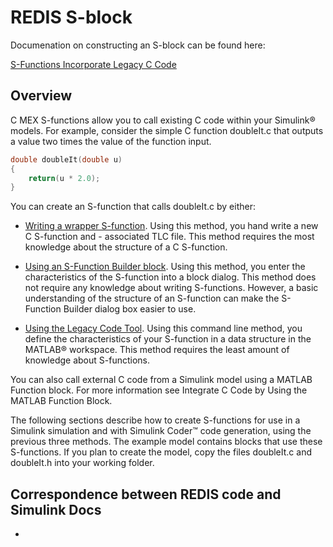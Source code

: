 # REDIS S-block

Documenation on constructing an S-block can be found here:


[S-Functions Incorporate Legacy C Code](https://www.mathworks.com/help/simulink/sfg/example-using-s-functions-to-incorporate-legacy-c-code.html#brgo03i-8)

## Overview

C MEX S-functions allow you to call existing C code within your Simulink® models. For example, consider the simple C function doubleIt.c that outputs a value two times the value of the function input.

```c
double doubleIt(double u)
{
    return(u * 2.0);
}
```

You can create an S-function that calls doubleIt.c by either:

- [Writing a wrapper S-function](https://www.mathworks.com/help/simulink/sfg/example-using-s-functions-to-incorporate-legacy-c-code.html#brgo03i-7). Using this method, you hand write a new C S-function and - associated TLC file. This method requires the most knowledge about the structure of a C S-function.

- [Using an S-Function Builder block](https://www.mathworks.com/help/simulink/sfg/example-using-s-functions-to-incorporate-legacy-c-code.html#brgo03i-8). Using this method, you enter the characteristics of the S-function into a block dialog. This method does not require any knowledge about writing S-functions. However, a basic understanding of the structure of an S-function can make the S-Function Builder dialog box easier to use.

- [Using the Legacy Code Tool](https://www.mathworks.com/help/simulink/sfg/example-using-s-functions-to-incorporate-legacy-c-code.html#brgo03i-9). Using this command line method, you define the characteristics of your S-function in a data structure in the MATLAB® workspace. This method requires the least amount of knowledge about S-functions.

You can also call external C code from a Simulink model using a MATLAB Function block. For more information see Integrate C Code by Using the MATLAB Function Block.

The following sections describe how to create S-functions for use in a Simulink simulation and with Simulink Coder™ code generation, using the previous three methods. The example model contains blocks that use these S-functions. If you plan to create the model, copy the files doubleIt.c and doubleIt.h into your working folder.

## Correspondence between REDIS code and Simulink Docs

- 
